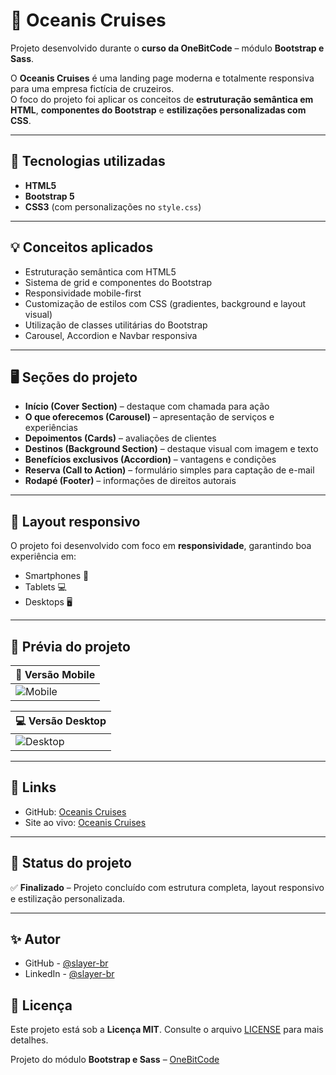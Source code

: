 # 🌊 Oceanis Cruises

Projeto desenvolvido durante o **curso da OneBitCode** – módulo **Bootstrap e Sass**.

O **Oceanis Cruises** é uma landing page moderna e totalmente responsiva para uma empresa fictícia de cruzeiros.  
O foco do projeto foi aplicar os conceitos de **estruturação semântica em HTML**, **componentes do Bootstrap** e **estilizações personalizadas com CSS**.

---

## 🚀 Tecnologias utilizadas

- **HTML5**
- **Bootstrap 5**
- **CSS3** (com personalizações no `style.css`)

---

## 💡 Conceitos aplicados

- Estruturação semântica com HTML5  
- Sistema de grid e componentes do Bootstrap  
- Responsividade mobile-first  
- Customização de estilos com CSS (gradientes, background e layout visual)  
- Utilização de classes utilitárias do Bootstrap  
- Carousel, Accordion e Navbar responsiva  

---

## 🖥️ Seções do projeto

- **Início (Cover Section)** – destaque com chamada para ação  
- **O que oferecemos (Carousel)** – apresentação de serviços e experiências  
- **Depoimentos (Cards)** – avaliações de clientes  
- **Destinos (Background Section)** – destaque visual com imagem e texto  
- **Benefícios exclusivos (Accordion)** – vantagens e condições  
- **Reserva (Call to Action)** – formulário simples para captação de e-mail  
- **Rodapé (Footer)** – informações de direitos autorais  

---

## 📱 Layout responsivo

O projeto foi desenvolvido com foco em **responsividade**, garantindo boa experiência em:
- Smartphones 📱  
- Tablets 💻  
- Desktops 🖥️  

---

## 📸 Prévia do projeto

| 📱 Versão Mobile | 
|------------------|
| ![Mobile](/src/images/oceanis-mobile.gif) | 

| 💻 Versão Desktop |
|-------------------|
| ![Desktop](/src/images/oceanis-desktop.gif) |

---

## 🔗 Links

- GitHub: <a href="https://github.com/slayer-br/oceanis" target="_blank" rel="noopener noreferrer">Oceanis Cruises</a>
- Site ao vivo: <a href="https://slayer-br.github.io/oceanis/" target="_blank" rel="noopener noreferrer">Oceanis Cruises</a>

---


## 🏁 Status do projeto

✅ **Finalizado** – Projeto concluído com estrutura completa, layout responsivo e estilização personalizada.

---

## ✨ Autor

- GitHub - <a href="https://github.com/slayer-br" target="_blank" rel="noopener noreferrer">@slayer-br</a>
- LinkedIn - <a href="https://www.linkedin.com/in/carlos-alberto-da-silva-93758b270/" target="_blank" rel="noopener noreferrer">@slayer-br</a>

## 📜 Licença  

Este projeto está sob a **Licença MIT**. Consulte o arquivo [LICENSE](./LICENSE) para mais detalhes. 

Projeto do módulo **Bootstrap e Sass** – [OneBitCode](https://onebitcode.com)